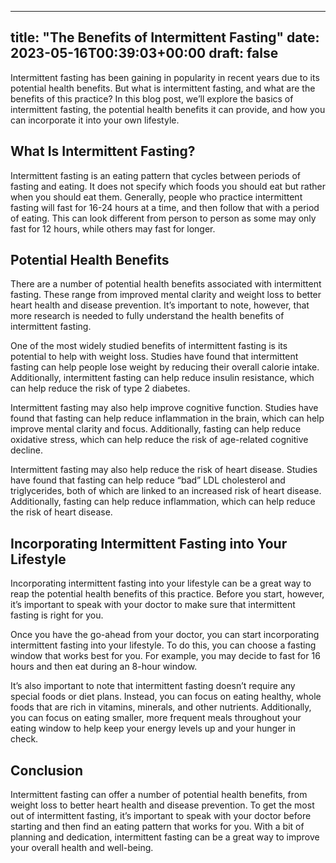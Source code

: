 
---
title: "The Benefits of Intermittent Fasting"
date: 2023-05-16T00:39:03+00:00
draft: false
---

Intermittent fasting has been gaining in popularity in recent years due to its potential health benefits. But what is intermittent fasting, and what are the benefits of this practice? In this blog post, we’ll explore the basics of intermittent fasting, the potential health benefits it can provide, and how you can incorporate it into your own lifestyle.

## What Is Intermittent Fasting?

Intermittent fasting is an eating pattern that cycles between periods of fasting and eating. It does not specify which foods you should eat but rather when you should eat them. Generally, people who practice intermittent fasting will fast for 16-24 hours at a time, and then follow that with a period of eating. This can look different from person to person as some may only fast for 12 hours, while others may fast for longer.

## Potential Health Benefits

There are a number of potential health benefits associated with intermittent fasting. These range from improved mental clarity and weight loss to better heart health and disease prevention. It’s important to note, however, that more research is needed to fully understand the health benefits of intermittent fasting.

One of the most widely studied benefits of intermittent fasting is its potential to help with weight loss. Studies have found that intermittent fasting can help people lose weight by reducing their overall calorie intake. Additionally, intermittent fasting can help reduce insulin resistance, which can help reduce the risk of type 2 diabetes.

Intermittent fasting may also help improve cognitive function. Studies have found that fasting can help reduce inflammation in the brain, which can help improve mental clarity and focus. Additionally, fasting can help reduce oxidative stress, which can help reduce the risk of age-related cognitive decline.

Intermittent fasting may also help reduce the risk of heart disease. Studies have found that fasting can help reduce “bad” LDL cholesterol and triglycerides, both of which are linked to an increased risk of heart disease. Additionally, fasting can help reduce inflammation, which can help reduce the risk of heart disease.

## Incorporating Intermittent Fasting into Your Lifestyle

Incorporating intermittent fasting into your lifestyle can be a great way to reap the potential health benefits of this practice. Before you start, however, it’s important to speak with your doctor to make sure that intermittent fasting is right for you.

Once you have the go-ahead from your doctor, you can start incorporating intermittent fasting into your lifestyle. To do this, you can choose a fasting window that works best for you. For example, you may decide to fast for 16 hours and then eat during an 8-hour window.

It’s also important to note that intermittent fasting doesn’t require any special foods or diet plans. Instead, you can focus on eating healthy, whole foods that are rich in vitamins, minerals, and other nutrients. Additionally, you can focus on eating smaller, more frequent meals throughout your eating window to help keep your energy levels up and your hunger in check.

## Conclusion

Intermittent fasting can offer a number of potential health benefits, from weight loss to better heart health and disease prevention. To get the most out of intermittent fasting, it’s important to speak with your doctor before starting and then find an eating pattern that works for you. With a bit of planning and dedication, intermittent fasting can be a great way to improve your overall health and well-being.